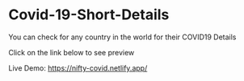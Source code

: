 # Covid-19-Short-Details
You can check for any country in the world for their COVID19 Details

Click on the link below to see preview

Live Demo: https://nifty-covid.netlify.app/
